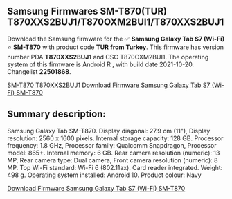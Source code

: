<h2>Samsung Firmwares SM-T870(TUR) T870XXS2BUJ1/T870OXM2BUI1/T870XXS2BUJ1</h2>
Download the Samsung firmware for the ✅ <strong>Samsung Galaxy Tab S7 (Wi-Fi) </strong> ⭐ <strong>SM-T870</strong> with product code <strong>TUR</strong> <strong> from Turkey</strong>. This firmware has version number PDA <strong>T870XXS2BUJ1</strong> and CSC T870OXM2BUI1. The operating system of this firmware is Android R , with build date 2021-10-20. Changelist <strong>22501868</strong>.


[SM-T870](https://samfirm.shop/samsung/model/SM-T870)
[T870XXS2BUJ1](https://samfirm.shop/samsung/pda/T870XXS2BUJ1)
[Download Firmware Samsung Galaxy Tab S7 (Wi-Fi) SM-T870](https://samfirm.shop/samsung/firmware/466906)
<h2>Summary description:</h2>
<p>Samsung Galaxy Tab SM-T870. Display diagonal: 27.9 cm (11"), Display resolution: 2560 x 1600 pixels. Internal storage capacity: 128 GB. Processor frequency: 1.8 GHz, Processor family: Qualcomm Snapdragon, Processor model: 865+. Internal memory: 6 GB. Rear camera resolution (numeric): 13 MP, Rear camera type: Dual camera, Front camera resolution (numeric): 8 MP. Top Wi-Fi standard: Wi-Fi 6 (802.11ax). Card reader integrated. Weight: 498 g. Operating system installed: Android 10. Product colour: Navy</p>


[Download Firmware Samsung Galaxy Tab S7 (Wi-Fi) SM-T870](https://samfirm.shop/samsung/firmware/466906)
